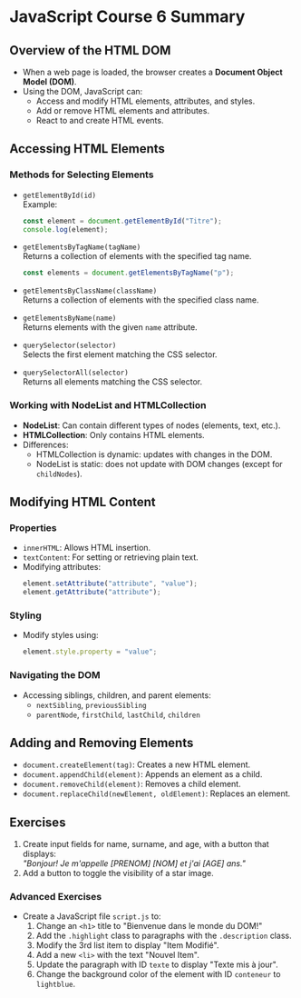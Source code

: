 
# JavaScript Course 6 Summary

## Overview of the HTML DOM
- When a web page is loaded, the browser creates a **Document Object Model (DOM)**.
- Using the DOM, JavaScript can:
  - Access and modify HTML elements, attributes, and styles.
  - Add or remove HTML elements and attributes.
  - React to and create HTML events.

## Accessing HTML Elements
### Methods for Selecting Elements
- `getElementById(id)`  
  Example:
  ```javascript
  const element = document.getElementById("Titre");
  console.log(element);
  ```

- `getElementsByTagName(tagName)`  
  Returns a collection of elements with the specified tag name.
  ```javascript
  const elements = document.getElementsByTagName("p");
  ```

- `getElementsByClassName(className)`  
  Returns a collection of elements with the specified class name.

- `getElementsByName(name)`  
  Returns elements with the given `name` attribute.

- `querySelector(selector)`  
  Selects the first element matching the CSS selector.

- `querySelectorAll(selector)`  
  Returns all elements matching the CSS selector.

### Working with NodeList and HTMLCollection
- **NodeList**: Can contain different types of nodes (elements, text, etc.).
- **HTMLCollection**: Only contains HTML elements.
- Differences:
  - HTMLCollection is dynamic: updates with changes in the DOM.
  - NodeList is static: does not update with DOM changes (except for `childNodes`).

## Modifying HTML Content
### Properties
- `innerHTML`: Allows HTML insertion.
- `textContent`: For setting or retrieving plain text.
- Modifying attributes:
  ```javascript
  element.setAttribute("attribute", "value");
  element.getAttribute("attribute");
  ```

### Styling
- Modify styles using:
  ```javascript
  element.style.property = "value";
  ```

### Navigating the DOM
- Accessing siblings, children, and parent elements:
  - `nextSibling`, `previousSibling`
  - `parentNode`, `firstChild`, `lastChild`, `children`

## Adding and Removing Elements
- `document.createElement(tag)`: Creates a new HTML element.
- `document.appendChild(element)`: Appends an element as a child.
- `document.removeChild(element)`: Removes a child element.
- `document.replaceChild(newElement, oldElement)`: Replaces an element.

## Exercises
1. Create input fields for name, surname, and age, with a button that displays:  
   *"Bonjour! Je m'appelle [PRENOM] [NOM] et j'ai [AGE] ans."*
2. Add a button to toggle the visibility of a star image.

### Advanced Exercises
- Create a JavaScript file `script.js` to:
  1. Change an `<h1>` title to "Bienvenue dans le monde du DOM!"
  2. Add the `.highlight` class to paragraphs with the `.description` class.
  3. Modify the 3rd list item to display "Item Modifié".
  4. Add a new `<li>` with the text "Nouvel Item".
  5. Update the paragraph with ID `texte` to display "Texte mis à jour".
  6. Change the background color of the element with ID `conteneur` to `lightblue`.

